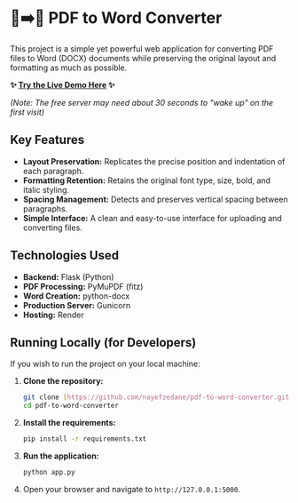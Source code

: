 # 📄➡️📝 PDF to Word Converter

This project is a simple yet powerful web application for converting PDF files to Word (DOCX) documents while preserving the original layout and formatting as much as possible.

**✨ [Try the Live Demo Here](https://pdf-to-word-converter-nayef.onrender.com/) ✨**

*(Note: The free server may need about 30 seconds to "wake up" on the first visit)*

## Key Features

- **Layout Preservation:** Replicates the precise position and indentation of each paragraph.
- **Formatting Retention:** Retains the original font type, size, bold, and italic styling.
- **Spacing Management:** Detects and preserves vertical spacing between paragraphs.
- **Simple Interface:** A clean and easy-to-use interface for uploading and converting files.

## Technologies Used

- **Backend:** Flask (Python)
- **PDF Processing:** PyMuPDF (fitz)
- **Word Creation:** python-docx
- **Production Server:** Gunicorn
- **Hosting:** Render

## Running Locally (for Developers)

If you wish to run the project on your local machine:

1.  **Clone the repository:**
    ```bash
    git clone [https://github.com/nayefzedane/pdf-to-word-converter.git](https://github.com/nayefzedane/pdf-to-word-converter.git)
    cd pdf-to-word-converter
    ```

2.  **Install the requirements:**
    ```bash
    pip install -r requirements.txt
    ```

3.  **Run the application:**
    ```bash
    python app.py
    ```

4.  Open your browser and navigate to `http://127.0.0.1:5000`.
